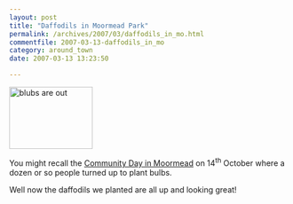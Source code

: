 ```yaml
---
layout: post
title: "Daffodils in Moormead Park"
permalink: /archives/2007/03/daffodils_in_mo.html
commentfile: 2007-03-13-daffodils_in_mo
category: around_town
date: 2007-03-13 13:23:50

---
```


<a href="/assets/images/2007/bulbs.jpg"><img src="/assets/images/2007/bulbs-thumb.jpg" width="150" height="112" alt="blubs are out" class="photo right" /></a>

You might recall the [Community Day in Moormead](/archives/2006/10/event_reminder_12.html) on 14<sup>th</sup> October where a dozen or so people turned up to plant bulbs.

Well now the daffodils we planted are all up and looking great!
